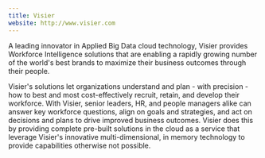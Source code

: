 ```yaml
---
title: Visier
website: http://www.visier.com
---
```


A leading innovator in Applied Big Data cloud technology, Visier provides Workforce Intelligence solutions that are enabling a rapidly growing number of the world's best brands to maximize their business outcomes through their people.

Visier's solutions let organizations understand and plan - with precision - how to best and most cost-effectively recruit, retain, and develop their workforce. With Visier, senior leaders, HR, and people managers alike can answer key workforce questions, align on goals and strategies, and act on decisions and plans to drive improved business outcomes. Visier does this by providing complete pre-built solutions in the cloud as a service that leverage Visier's innovative multi-dimensional, in memory technology to provide capabilities otherwise not possible.
